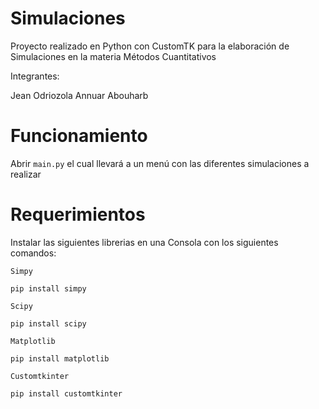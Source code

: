 # Simulaciones
Proyecto realizado en Python con CustomTK para la elaboración de Simulaciones en la materia Métodos Cuantitativos

Integrantes:

Jean Odriozola
Annuar Abouharb

# Funcionamiento
Abrir `main.py` el cual llevará a un menú con las diferentes simulaciones a realizar

# Requerimientos
Instalar las siguientes librerias en una Consola con los siguientes comandos:
```
Simpy

pip install simpy

Scipy

pip install scipy

Matplotlib

pip install matplotlib

Customtkinter

pip install customtkinter
```

